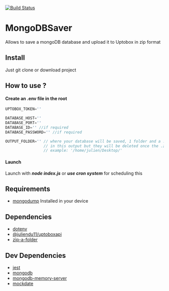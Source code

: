[![Build Status](https://travis-ci.org/juliendu11/MongoDBSaver.svg?branch=main)](https://travis-ci.org/juliendu11/MongoDBSaver)

# MongoDBSaver
Allows to save a mongoDB database and upload it to Uptobox in zip format

## Install

Just git clone or download project


## How to use ?

#### Create an .env file in the root
````javascript
UPTOBOX_TOKEN=''

DATABASE_HOST=''
DATABASE_PORT=''
DATABASE_ID='' //if required
DATABASE_PASSWORD='' //if required

OUTPUT_FOLDER='' // where your database will be saved, 1 folder and a .zip file will be created 
                 // in this output but they will be deleted once the .zip file has been uploaded
                 // example: '/home/julien/Desktop/'
````

#### Launch

Launch with ***node index.js*** or ***use cron system*** for scheduling this


## Requirements

- [mongodump](https://docs.mongodb.com/manual/reference/program/mongodump/) Installed in your device

## Dependencies

- [dotenv](https://www.npmjs.com/package/dotenv)
- [@juliendu11/uptoboxapi](https://www.npmjs.com/package/@juliendu11/uptoboxapi)
- [zip-a-folder](https://www.npmjs.com/package/zip-a-folder)

## Dev Dependencies

- [jest](https://www.npmjs.com/package/jest)
- [mongodb](https://www.npmjs.com/package/mongodb)
- [mongodb-memory-server](https://www.npmjs.com/package/mongodb-memory-server)
- [mockdate](https://www.npmjs.com/package/mockdate)
